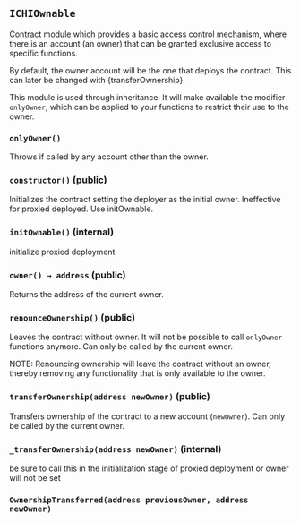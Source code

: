 ## `ICHIOwnable`



Contract module which provides a basic access control mechanism, where
there is an account (an owner) that can be granted exclusive access to
specific functions.

By default, the owner account will be the one that deploys the contract. This
can later be changed with {transferOwnership}.

This module is used through inheritance. It will make available the modifier
`onlyOwner`, which can be applied to your functions to restrict their use to
the owner.

### `onlyOwner()`



Throws if called by any account other than the owner.


### `constructor()` (public)



Initializes the contract setting the deployer as the initial owner.
Ineffective for proxied deployed. Use initOwnable.

### `initOwnable()` (internal)



initialize proxied deployment

### `owner() → address` (public)



Returns the address of the current owner.

### `renounceOwnership()` (public)



Leaves the contract without owner. It will not be possible to call
`onlyOwner` functions anymore. Can only be called by the current owner.

NOTE: Renouncing ownership will leave the contract without an owner,
thereby removing any functionality that is only available to the owner.

### `transferOwnership(address newOwner)` (public)



Transfers ownership of the contract to a new account (`newOwner`).
Can only be called by the current owner.

### `_transferOwnership(address newOwner)` (internal)



be sure to call this in the initialization stage of proxied deployment or owner will not be set


### `OwnershipTransferred(address previousOwner, address newOwner)`






